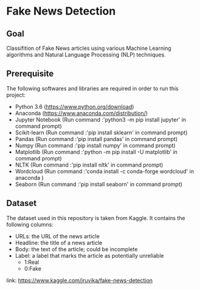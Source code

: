 # Fake News Detection
## Goal
Classifition of Fake News articles using various Machine Learning algorithms and Natural Language Processing (NLP) techniques.
## Prerequisite
The following softwares and libraries are required in order to run this project:
* Python 3.6 (https://www.python.org/download)
* Anaconda (https://www.anaconda.com/distribution/)
* Jupyter Notebook (Run command :'python3 -m pip install jupyter' in command prompt)
* Scikit-learn (Run command :'pip install sklearn' in command prompt)
* Pandas (Run command :'pip install pandas' in command prompt)
* Numpy (Run command :'pip install numpy' in command prompt)
* Matplotlib (Run command :'python -m pip install -U matplotlib' in command prompt)
* NLTK (Run command :'pip install nltk' in command prompt)
* Wordcloud (Run command :'conda install -c conda-forge wordcloud' in anaconda )
* Seaborn (Run command :'pip install seaborn' in command prompt)
## Dataset
The dataset used in this repository is taken from Kaggle. It contains the following columns:
* URLs: the URL of the news article
* Headline: the title of a news article
* Body: the text of the article; could be incomplete
* Label: a label that marks the article as potentially unreliable
	* 1:Real
	* 0:Fake
	
link: https://www.kaggle.com/jruvika/fake-news-detection



